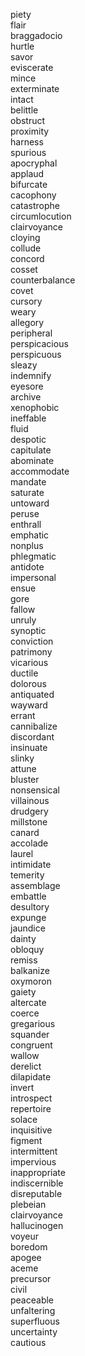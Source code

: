 piety  
flair  
braggadocio  
hurtle  
savor  
eviscerate  
mince  
exterminate  
intact  
belittle  
obstruct  
proximity  
harness  
spurious  
apocryphal  
applaud  
bifurcate  
cacophony  
catastrophe  
circumlocution  
clairvoyance  
cloying  
collude  
concord  
cosset  
counterbalance  
covet  
cursory  
weary  
allegory  
peripheral  
perspicacious  
perspicuous  
sleazy  
indemnify  
eyesore  
archive  
xenophobic  
ineffable  
fluid  
despotic  
capitulate  
abominate  
accommodate  
mandate  
saturate  
untoward  
peruse  
enthrall  
emphatic  
nonplus  
phlegmatic  
antidote  
impersonal  
ensue  
gore  
fallow  
unruly  
synoptic  
conviction  
patrimony  
vicarious  
ductile  
dolorous  
antiquated  
wayward  
errant  
cannibalize  
discordant  
insinuate  
slinky  
attune  
bluster  
nonsensical  
villainous  
drudgery  
millstone  
canard  
accolade  
laurel  
intimidate  
temerity  
assemblage  
embattle  
desultory  
expunge  
jaundice  
dainty  
obloquy  
remiss  
balkanize  
oxymoron  
gaiety  
altercate  
coerce  
gregarious  
squander  
congruent  
wallow  
derelict  
dilapidate  
invert  
introspect  
repertoire  
solace  
inquisitive  
figment  
intermittent  
impervious  
inappropriate  
indiscernible  
disreputable  
plebeian  
clairvoyance  
hallucinogen  
voyeur  
boredom  
apogee  
aceme  
precursor  
civil  
peaceable  
unfaltering  
superfluous  
uncertainty  
cautious  
